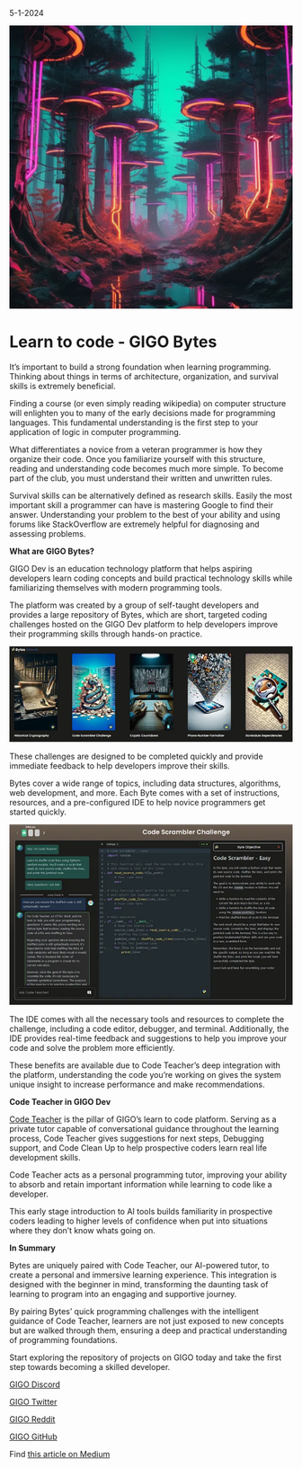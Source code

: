 5-1-2024

![Newsletter Banner](https://raw.githubusercontent.com/Gage-Technologies/blogs-gigo.dev/master/images/bytesimagePNG.png)

# Learn to code - GIGO Bytes

It’s important to build a strong foundation when learning programming. Thinking about things in terms of architecture, organization, and survival skills is extremely beneficial.

Finding a course (or even simply reading wikipedia) on computer structure will enlighten you to many of the early decisions made for programming languages. This fundamental understanding is the first step to your application of logic in computer programming.

What differentiates a novice from a veteran programmer is how they organize their code. Once you familiarize yourself with this structure, reading and understanding code becomes much more simple. To become part of the club, you must understand their written and unwritten rules.

Survival skills can be alternatively defined as research skills. Easily the most important skill a programmer can have is mastering Google to find their answer. Understanding your problem to the best of your ability and using forums like StackOverflow are extremely helpful for diagnosing and assessing problems.

**What are GIGO Bytes?**

GIGO Dev is an education technology platform that helps aspiring developers learn coding concepts and build practical technology skills while familiarizing themselves with modern programming tools.

The platform was created by a group of self-taught developers and provides a large repository of Bytes, which are short, targeted coding challenges hosted on the GIGO Dev platform to help developers improve their programming skills through hands-on practice.

![Newsletter Banner](https://raw.githubusercontent.com/Gage-Technologies/blogs-gigo.dev/master/images/bytesimage2PNG.png)

These challenges are designed to be completed quickly and provide immediate feedback to help developers improve their skills.

Bytes cover a wide range of topics, including data structures, algorithms, web development, and more. Each Byte comes with a set of instructions, resources, and a pre-configured IDE to help novice programmers get started quickly.


![Newsletter Banner](https://raw.githubusercontent.com/Gage-Technologies/blogs-gigo.dev/master/images/bytesimage3PNG.png)

The IDE comes with all the necessary tools and resources to complete the challenge, including a code editor, debugger, and terminal. Additionally, the IDE provides real-time feedback and suggestions to help you improve your code and solve the problem more efficiently.

These benefits are available due to Code Teacher’s deep integration with the platform, understanding the code you’re working on gives the system unique insight to increase performance and make recommendations.

**Code Teacher in GIGO Dev**

[Code Teacher](https://medium.com/@gigo_dev/what-is-gigo-devs-code-teacher-a-peek-into-the-online-learning-revolution-a5564088c833) is the pillar of GIGO’s learn to code platform. Serving as a private tutor capable of conversational guidance throughout the learning process, Code Teacher gives suggestions for next steps, Debugging support, and Code Clean Up to help prospective coders learn real life development skills.

Code Teacher acts as a personal programming tutor, improving your ability to absorb and retain important information while learning to code like a developer.

This early stage introduction to AI tools builds familiarity in prospective coders leading to higher levels of confidence when put into situations where they don’t know whats going on.

**In Summary**

Bytes are uniquely paired with Code Teacher, our AI-powered tutor, to create a personal and immersive learning experience. This integration is designed with the beginner in mind, transforming the daunting task of learning to program into an engaging and supportive journey.

By pairing Bytes’ quick programming challenges with the intelligent guidance of Code Teacher, learners are not just exposed to new concepts but are walked through them, ensuring a deep and practical understanding of programming foundations.

Start exploring the repository of projects on GIGO today and take the first step towards becoming a skilled developer.

[GIGO Discord](https://discord.gg/learnprogramming)

[GIGO Twitter](https://twitter.com/gigo_dev)

[GIGO Reddit](https://www.reddit.com/r/gigodev/)

[GIGO GitHub](https://github.com/Gage-Technologies/gigo.dev)

Find [this article on Medium](https://medium.com/@gigo_dev/learn-to-code-gigo-bytes-375d11194b89)
